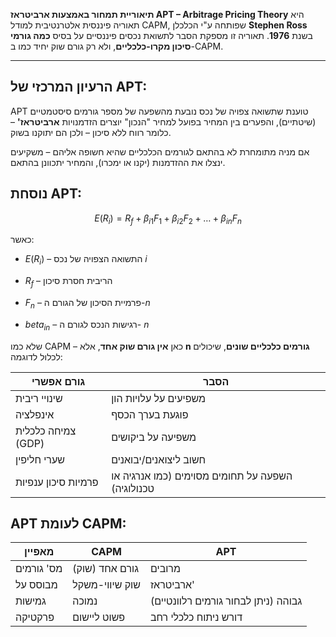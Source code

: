 **תיאוריית תמחור באמצעות ארביטראז APT – Arbitrage Pricing Theory**  היא תאוריה פיננסית אלטרנטיבית למודל CAPM, שפותחה ע"י הכלכלן **Stephen Ross** בשנת **1976**. תאוריה זו מספקת הסבר לתשואת נכסים פיננסיים על בסיס **כמה גורמי סיכון מקרו-כלכליים**, ולא רק גורם שוק יחיד כמו ב-CAPM.

---

## הרעיון המרכזי של APT:

APT טוענת שתשואה צפויה של נכס נובעת מהשפעה של מספר גורמים סיסטמטיים (שיטתיים), והפערים בין המחיר בפועל למחיר "הנכון" יוצרים הזדמנויות **ארביטראז'** – כלומר רווח ללא סיכון – ולכן הם יתוקנו בשוק.

אם מניה מתומחרת לא בהתאם לגורמים הכלכליים שהיא חשופה אליהם – משקיעים ינצלו את ההזדמנות (יקנו או ימכרו), והמחיר יתכוונן בהתאם.

## נוסחת APT:

$$
E(R_i) = R_f + \beta_{i1}F_1 + \beta_{i2}F_2 + \dots + \beta_{in}F_n
$$

כאשר:

- $E(R_i)$ – התשואה הצפויה של נכס $i$
    
- $R_f$ – הריבית חסרת סיכון
    
- $F_n$ – פרמיית הסיכון של הגורם ה-$n$
    
- $beta_{in}$ – רגישות הנכס לגורם ה- $n$
    

שלא כמו CAPM – כאן **אין גורם שוק אחד**, אלא **n גורמים כלכליים שונים**, שיכולים לכלול לדוגמה:

| גורם אפשרי          | הסבר                                              |
| ------------------- | ------------------------------------------------- |
| שינויי ריבית        | משפיעים על עלויות הון                             |
| אינפלציה            | פוגעת בערך הכסף                                   |
| צמיחה כלכלית (GDP)  | משפיעה על ביקושים                                 |
| שערי חליפין         | חשוב ליצואנים/יבואנים                             |
| פרמיות סיכון ענפיות | השפעה על תחומים מסוימים (כמו אנרגיה או טכנולוגיה) |


##  APT לעומת CAPM:

| מאפיין     | CAPM           | APT                                 |
| ---------- | -------------- | ----------------------------------- |
| מס' גורמים | גורם אחד (שוק) | מרובים                              |
| מבוסס על   | שוק שיווי-משקל | ארביטראז'                           |
| גמישות     | נמוכה          | גבוהה (ניתן לבחור גורמים רלוונטיים) |
| פרקטיקה    | פשוט ליישום    | דורש ניתוח כלכלי רחב                |

 